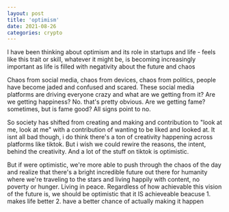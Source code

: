 ```yaml
---
layout: post
title: 'optimism'
date: 2021-08-26
categories: crypto
---
```


I have been thinking about optimism and its role in startups and life - feels like this trait or skill, whatever it might be, is becoming increasingly important as life is filled with negativity about the future and chaos

Chaos from social media, chaos from devices, chaos from politics, people have become jaded and confused and scared. These social media platforms are driving everyone crazy and what are we getting from it? Are we getting happiness? No. that's pretty obvious. Are we getting fame? sometimes, but is fame good? All signs point to no.

So society has shifted from creating and making and contribution to "look at me, look at me" with a contribution of wanting to be liked and looked at. It isnt all bad though, i do think there's a ton of creativity happening across platforms like tiktok. But i wish we could rewire the reasons, the intent, behind the creativity. And a lot of the stuff on tiktok is optimistic.

But if were optimistic, we're more able to push through the chaos of the day and realize that there's a bright incredible future out there for humanity where we're traveling to the stars and living happily with content, no poverty or hunger. Living in peace. Regardless of how achievable this vision of the future is, we should be optimistic that it IS achieveable beacuse
	1. makes life better
	2. have a better chance of actually making it happen

